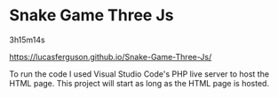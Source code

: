 # Snake Game Three Js
3h15m14s

https://lucasferguson.github.io/Snake-Game-Three-Js/

To run the code I used Visual Studio Code's PHP live server to host the HTML page. This project will start as long as the HTML page is hosted.
